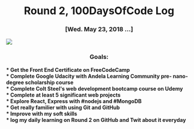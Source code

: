 <h1 align = "center">Round 2, 100DaysOfCode Log</h1>
<h3 align = "center"> [Wed. May 23,  2018 ...]</h3>
<img src = "https://cdn.pixabay.com/photo/2016/11/18/18/37/programming-1836330_960_720.png">

<h3 align = "center"> Goals:</h3>
<strong>  * Get the Front End Certificate on FreeCodeCamp </strong> <br>
<strong>  * Complete Google Udacity with Andela Learning Community pre- nano-degree scholarship course </strong> <br>
<strong>  * Complete Colt Steel's web development bootcamp course on Udemy </strong> <br>
<strong>  * Complete at least 5 significant web projects </strong> <br>
<strong>  * Explore React, Express with #nodejs and #MongoDB </strong> <br>
<strong>  * Get really familier with using Git and GitHub </strong> <br>
<strong>  * Improve with my soft skills </strong> <br>
<strong>  * log my daily learning on Round 2 on GitHub and Twit about it everyday
